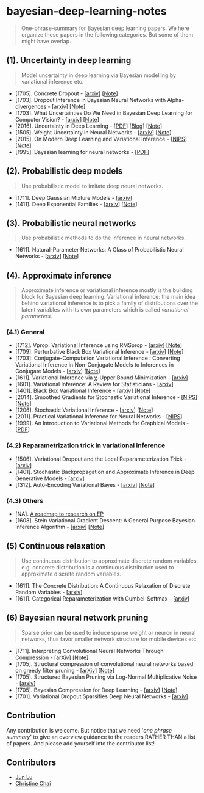 # bayesian-deep-learning-notes
> One-phrase-summary for Bayesian deep learning papers.
> We here organize these papers in the following categories. But some of them might have overlap.

## (1). Uncertainty in deep learning
> Model uncertainty in deep learning via Bayesian modelling by variational inference etc.

- [1705]. Concrete Dropout - [[arxiv](https://arxiv.org/abs/1705.07832)] [[Note](/notes/concrete-dropout.md)]
- [1703]. Dropout Inference in Bayesian Neural Networks with Alpha-divergences - [[arxiv](https://arxiv.org/abs/1703.02914)] [[Note](/notes/alpha-divergence.md)]
- [1703]. What Uncertainties Do We Need in Bayesian Deep Learning for Computer Vision? - [[arxiv](https://arxiv.org/abs/1703.04977)] [[Note](/notes/)]
- [2016]. Uncertainty in Deep Learning - [[PDF](https://pdfs.semanticscholar.org/a6af/62389c6655770c624e2fa3f3ad6dc26bf77e.pdf)] [[Blog](http://mlg.eng.cam.ac.uk/yarin/blog_2248.html)] [[Note](/notes/uncertainty-deep-learning.md)]
- [1505]. Weight Uncertainty in Neural Networks - [[arxiv](https://arxiv.org/abs/1505.05424)] [[Note](/notes/bbb.md)]
- [2015]. On Modern Deep Learning and Variational Inference - [[NIPS](http://www.approximateinference.org/accepted/GalGhahramani2015.pdf)] [[Note](/notes/modern-vi.md)]
- [1995]. Bayesian learning for neural networks - [[PDF](https://citeseerx.ist.psu.edu/viewdoc/download?doi=10.1.1.446.9306&rep=rep1&type=pdf)]

## (2). Probabilistic deep models
> Use probabilistic model to imitate deep neural networks.

- [1711]. Deep Gaussian Mixture Models - [[arxiv](https://arxiv.org/abs/1711.06929)]
- [1411]. Deep Exponential Families - [[arxiv](https://arxiv.org/pdf/1411.2581.pdf)] [[Note](/notes/deep-expo-families.md)]

## (3). Probabilistic neural networks
> Use probabilistic methods to do the inference in neural networks.

- [1611]. Natural-Parameter Networks: A Class of Probabilistic Neural Networks - [[arxiv](https://arxiv.org/abs/1611.00448)] [[Note](/notes/npn.md)]

## (4). Approximate inference
> Approximate inference or variational inference mostly is the building block for Bayesian deep learning. 
> Variational inference: the main idea behind variational inference is to pick a family of distributions over the latent variables with its own parameters which is called *variational parameters*.

### (4.1) General
- [1712]. Vprop: Variational Inference using RMSprop - [[arxiv](https://arxiv.org/abs/1712.01038)] [[Note](/notes/vprop.md)]
- [1709]. Perturbative Black Box Variational Inference - [[arxiv](https://arxiv.org/abs/1709.07433)] [[Note](/notes/perturbative-vi.md)]
- [1703]. Conjugate-Computation Variational Inference : Converting Variational Inference in Non-Conjugate Models to Inferences in Conjugate Models - [[arxiv](https://arxiv.org/abs/1703.04265)] [[Note](/notes/cvi.md)]
- [1611]. Variational Inference via χ-Upper Bound Minimization - [[arxiv](https://arxiv.org/abs/1611.00328)]
- [1601]. Variational Inference: A Review for Statisticians - [[arxiv](https://arxiv.org/abs/1601.00670)]
- [1401]. Black Box Variational Inference - [[arxiv](https://arxiv.org/abs/1401.0118)] [[Note](/notes/blackbox-vi.md)]
- [2014]. Smoothed Gradients for Stochastic Variational Inference - [[NIPS](http://papers.nips.cc/paper/5557-smoothed-gradients-for-stochastic-variational-inference.pdf)] [[Note](/notes/smooth-svi.md)]
- [1206]. Stochastic Variational Inference - [[arxiv](https://arxiv.org/abs/1206.7051)] [[Note](/notes/svi.md)]
- [2011]. Practical Variational Inference for Neural Networks - [[NIPS](https://papers.nips.cc/paper/4329-practical-variational-inference-for-neural-networks)]
- [1999]. An Introduction to Variational Methods for Graphical Models - [[PDF](https://people.eecs.berkeley.edu/~jordan/papers/variational-intro.pdf)]

### (4.2) Reparametrization trick in variational inference
- [1506]. Variational Dropout and the Local Reparameterization Trick - [[arxiv](https://arxiv.org/abs/1506.02557)]
- [1401]. Stochastic Backpropagation and Approximate Inference in Deep Generative Models - [[arxiv](https://arxiv.org/abs/1401.4082)]
- [1312]. Auto-Encoding Variational Bayes - [[arxiv](https://arxiv.org/abs/1312.6114)] [[Note](/notes/aevb.md)]

### (4.3) Others
- [NA]. [A roadmap to research on EP](https://tminka.github.io/papers/ep/roadmap.html)
- [1608]. Stein Variational Gradient Descent: A General Purpose Bayesian Inference Algorithm - [[arxiv](https://arxiv.org/abs/1608.04471)] [[Note](/notes/stein-var.md)]

## (5) Continuous relaxation
> Use continuous distribution to approximate discrete random variables, e.g. concrete distribution is a continuous distribution used to approximate discrete random variables.

- [1611]. The Concrete Distribution: A Continuous Relaxation of Discrete Random Variables - [[arxiv](https://arxiv.org/abs/1611.00712)]
- [1611]. Categorical Reparameterization with Gumbel-Softmax - [[arxiv](https://arxiv.org/abs/1611.01144)]

## (6) Bayesian neural network pruning
> Sparse prior can be used to induce sparse weight or neuron in neural networks, thus favor smaller network structure for mobile devices etc. 

- [1711]. Interpreting Convolutional Neural Networks Through Compression - [[arXiv](https://arxiv.org/abs/1711.02329)] [[Note](/notes/interpret-cnn-compress.md)]
- [1705]. Structural compression of convolutional neural networks based on greedy filter pruning - [[arXiv](https://arxiv.org/abs/1705.07356)] [[Note](/notes/interpret-cnn-compress.md)]
- [1705]. Structured Bayesian Pruning via Log-Normal Multiplicative Noise - [[arxiv](https://arxiv.org/abs/1705.07283)]
- [1705]. Bayesian Compression for Deep Learning - [[arxiv](https://arxiv.org/abs/1705.08665)] [[Note](/notes/bayesian-compress.md)]
- [1701]. Variational Dropout Sparsifies Deep Neural Networks - [[arxiv](https://arxiv.org/abs/1701.05369)]


## Contribution
Any contribution is welcome. But notice that we need '*one phrase summary*' to give an overview guidance to the readers RATHER THAN a list of papers. And please add yourself into the contributor list!

## Contributors
- [Jun Lu](https://github.com/junlulocky)
- [Christine Chai](https://github.com/star1327p)
